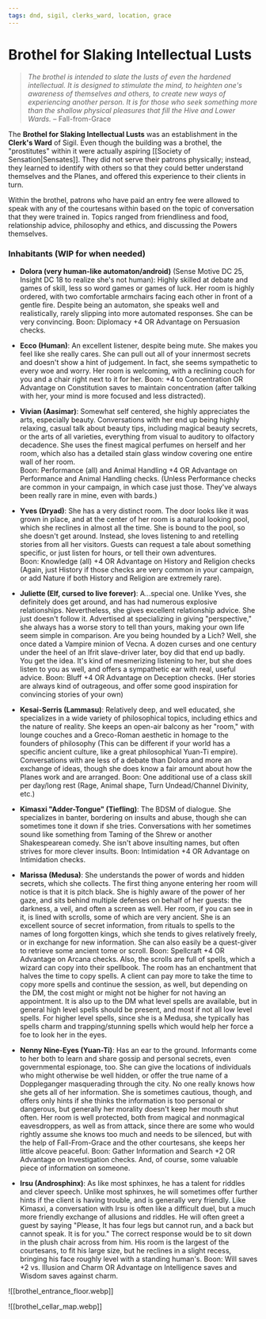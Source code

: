 ```yaml
---
tags: dnd, sigil, clerks_ward, location, grace
---
```


# Brothel for Slaking Intellectual Lusts

>*The brothel is intended to slate the lusts of even the hardened intellectual. It is designed to stimulate the mind, to heighten one's awareness of themselves and others, to create new ways of experiencing another person. It is for those who seek something more than the shallow physical pleasures that fill the Hive and Lower Wards.*
>– Fall-from-Grace

The **Brothel for Slaking Intellectual Lusts** was an establishment in the **Clerk's Ward** of Sigil. Even though the building was a brothel, the "prostitutes" within it were actually aspiring [[Society of Sensation|Sensates]]. They did not serve their patrons physically; instead, they learned to identify with others so that they could better understand themselves and the Planes, and offered this experience to their clients in turn.

Within the brothel, patrons who have paid an entry fee were allowed to speak with any of the courtesans within based on the topic of conversation that they were trained in. Topics ranged from friendliness and food, relationship advice, philosophy and ethics, and discussing the Powers themselves.

### Inhabitants (WIP for when needed)

- **Dolora (very human-like automaton/android)** (Sense Motive DC 25, Insight DC 18 to realize she's not human): Highly skilled at debate and games of skill, less so word games or games of luck. Her room is highly ordered, with two comfortable armchairs facing each other in front of a gentle fire. Despite being an automaton, she speaks well and realistically, rarely slipping into more automated responses. She can be very convincing. Boon: Diplomacy +4 OR Advantage on Persuasion checks.
    
- **Ecco (Human)**: An excellent listener, despite being mute. She makes you feel like she really cares. She can pull out all of your innermost secrets and doesn't show a hint of judgement. In fact, she seems sympathetic to every woe and worry. Her room is welcoming, with a reclining couch for you and a chair right next to it for her. Boon: +4 to Concentration OR Advantage on Constitution saves to maintain concentration (after talking with her, your mind is more focused and less distracted).
    
- **Vivian (Aasimar)**: Somewhat self centered, she highly appreciates the arts, especially beauty. Conversations with her end up being highly relaxing, casual talk about beauty tips, including magical beauty secrets, or the arts of all varieties, everything from visual to auditory to olfactory decadence. She uses the finest magical perfumes on herself and her room, which also has a detailed stain glass window covering one entire wall of her room.  
    Boon: Performance (all) and Animal Handling +4 OR Advantage on Performance and Animal Handling checks. (Unless Performance checks are common in your campaign, in which case just those. They've always been really rare in mine, even with bards.)
    
- **Yves (Dryad)**: She has a very distinct room. The door looks like it was grown in place, and at the center of her room is a natural looking pool, which she reclines in almost all the time. She is bound to the pool, so she doesn't get around. Instead, she loves listening to and retelling stories from all her visitors. Guests can request a tale about something specific, or just listen for hours, or tell their own adventures.  
    Boon: Knowledge (all) +4 OR Advantage on History and Religion checks (Again, just History if those checks are very common in your campaign, or add Nature if both History and Religion are extremely rare).
    
- **Juliette (Elf, cursed to live forever)**: A...special one. Unlike Yves, she definitely does get around, and has had numerous explosive relationships. Nevertheless, she gives excellent relationship advice. She just doesn't follow it. Advertised at specializing in giving "perspective," she always has a worse story to tell than yours, making your own life seem simple in comparison. Are you being hounded by a Lich? Well, she once dated a Vampire minion of Vecna. A dozen curses and one century under the heel of an Ifrit slave-driver later, boy did that end up badly. You get the idea. It's kind of mesmerizing listening to her, but she does listen to you as well, and offers a sympathetic ear with real, useful advice. Boon: Bluff +4 OR Advantage on Deception checks. (Her stories are always kind of outrageous, and offer some good inspiration for convincing stories of your own)

- **Kesai-Serris (Lammasu)**: Relatively deep, and well educated, she specializes in a wide variety of philosophical topics, including ethics and the nature of reality. She keeps an open-air balcony as her "room," with lounge couches and a Greco-Roman aesthetic in homage to the founders of philosophy (This can be different if your world has a specific ancient culture, like a great philosophical Yuan-Ti empire). Conversations with are less of a debate than Dolora and more an exchange of ideas, though she does know a fair amount about how the Planes work and are arranged. Boon: One additional use of a class skill per day/long rest (Rage, Animal shape, Turn Undead/Channel Divinity, etc.)
    
- **Kimasxi "Adder-Tongue" (Tiefling)**: The BDSM of dialogue. She specializes in banter, bordering on insults and abuse, though she can sometimes tone it down if she tries. Conversations with her sometimes sound like something from Taming of the Shrew or another Shakespearean comedy. She isn't above insulting names, but often strives for more clever insults. Boon: Intimidation +4 OR Advantage on Intimidation checks.
    
- **Marissa (Medusa)**: She understands the power of words and hidden secrets, which she collects. The first thing anyone entering her room will notice is that it is pitch black. She is highly aware of the power of her gaze, and sits behind multiple defenses on behalf of her guests: the darkness, a veil, and often a screen as well. Her room, if you can see in it, is lined with scrolls, some of which are very ancient. She is an excellent source of secret information, from rituals to spells to the names of long forgotten kings, which she tends to gives relatively freely, or in exchange for new information. She can also easily be a quest-giver to retrieve some ancient tome or scroll. Boon: Spellcraft +4 OR Advantage on Arcana checks. Also, the scrolls are full of spells, which a wizard can copy into their spellbook. The room has an enchantment that halves the time to copy spells. A client can pay more to take the time to copy more spells and continue the session, as well, but depending on the DM, the cost might or might not be higher for not having an appointment. It is also up to the DM what level spells are available, but in general high level spells should be present, and most if not all low level spells. For higher level spells, since she is a Medusa, she typically has spells charm and trapping/stunning spells which would help her force a foe to look her in the eyes.
    
- **Nenny Nine-Eyes (Yuan-Ti)**: Has an ear to the ground. Informants come to her both to learn and share gossip and personal secrets, even governmental espionage, too. She can give the locations of individuals who might otherwise be well hidden, or offer the true name of a Doppleganger masquerading through the city. No one really knows how she gets all of her information. She is sometimes cautious, though, and offers only hints if she thinks the information is too personal or dangerous, but generally her morality doesn't keep her mouth shut often. Her room is well protected, both from magical and nonmagical eavesdroppers, as well as from attack, since there are some who would rightly assume she knows too much and needs to be silenced, but with the help of Fall-From-Grace and the other courtesans, she keeps her little alcove peaceful. Boon: Gather Information and Search +2 OR Advantage on Investigation checks. And, of course, some valuable piece of information on someone.
    
- **Irsu (Androsphinx)**: As like most sphinxes, he has a talent for riddles and clever speech. Unlike most sphinxes, he will sometimes offer further hints if the client is having trouble, and is generally very friendly. Like Kimasxi, a conversation with Irsu is often like a difficult duel, but a much more friendly exchange of allusions and riddles. He will often greet a guest by saying "Please, It has four legs but cannot run, and a back but cannot speak. It is for you." The correct response would be to sit down in the plush chair across from him. His room is the largest of the courtesans, to fit his large size, but he reclines in a slight recess, bringing his face roughly level with a standing human's. Boon: Will saves +2 vs. Illusion and Charm OR Advantage on Intelligence saves and Wisdom saves against charm.

![[brothel_entrance_floor.webp]]

![[brothel_cellar_map.webp]]
